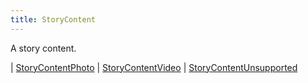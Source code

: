 ```yaml
---
title: StoryContent
---
```


A story content.

<div class="font-mono whitespace-pre"><span class="opacity-50">|</span> <a href="/types/storycontentphoto"  >StoryContentPhoto</a>
<span class="opacity-50">|</span> <a href="/types/storycontentvideo"  >StoryContentVideo</a>
<span class="opacity-50">|</span> <a href="/types/storycontentunsupported"  >StoryContentUnsupported</a></div>

